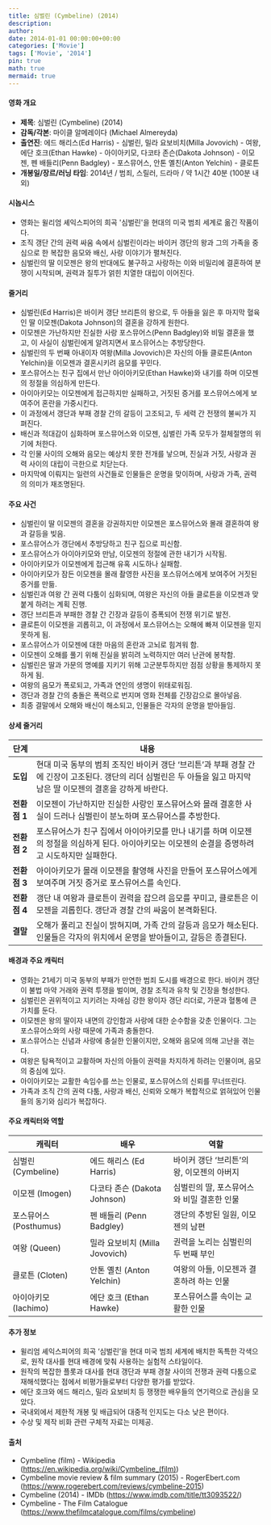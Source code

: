 ```yaml
---
title: 심벌린 (Cymbeline) (2014)
description: 
author: 
date: 2014-01-01 00:00:00+00:00
categories: ['Movie']
tags: ['Movie', '2014']
pin: true
math: true
mermaid: true
---
```

#### 영화 개요

- **제목**: 심벌린 (Cymbeline) (2014)  
- **감독/각본**: 마이클 알메레이다 (Michael Almereyda)  
- **출연진**: 에드 해리스(Ed Harris) - 심벌린, 밀라 요보비치(Milla Jovovich) - 여왕, 에단 호크(Ethan Hawke) - 아이아키모, 다코타 존슨(Dakota Johnson) - 이모젠, 펜 배들리(Penn Badgley) - 포스뮤어스, 안톤 옐친(Anton Yelchin) - 클로튼  
- **개봉일/장르/러닝 타임**: 2014년 / 범죄, 스릴러, 드라마 / 약 1시간 40분 (100분 내외)

#### 시놉시스

- 영화는 윌리엄 셰익스피어의 희곡 '심벌린'을 현대의 미국 범죄 세계로 옮긴 작품이다.  
- 조직 갱단 간의 권력 싸움 속에서 심벌린이라는 바이커 갱단의 왕과 그의 가족을 중심으로 한 복잡한 음모와 배신, 사랑 이야기가 펼쳐진다.  
- 심벌린의 딸 이모젠은 왕의 반대에도 불구하고 사랑하는 이와 비밀리에 결혼하여 분쟁이 시작되며, 권력과 질투가 얽힌 치열한 대립이 이어진다.

#### 줄거리

- 심벌린(Ed Harris)은 바이커 갱단 브리튼의 왕으로, 두 아들을 잃은 후 마지막 혈육인 딸 이모젠(Dakota Johnson)의 결혼을 강하게 원한다.  
- 이모젠은 가난하지만 진실한 사랑 포스뮤어스(Penn Badgley)와 비밀 결혼을 했고, 이 사실이 심벌린에게 알려지면서 포스뮤어스는 추방당한다.  
- 심벌린의 두 번째 아내이자 여왕(Milla Jovovich)은 자신의 아들 클로튼(Anton Yelchin)을 이모젠과 결혼시키려 음모를 꾸민다.  
- 포스뮤어스는 친구 집에서 만난 아이아키모(Ethan Hawke)와 내기를 하며 이모젠의 정절을 의심하게 만든다.  
- 아이아키모는 이모젠에게 접근하지만 실패하고, 거짓된 증거를 포스뮤어스에게 보여주어 혼란을 가중시킨다.  
- 이 과정에서 갱단과 부패 경찰 간의 갈등이 고조되고, 두 세력 간 전쟁의 불씨가 지펴진다.  
- 배신과 적대감이 심화하며 포스뮤어스와 이모젠, 심벌린 가족 모두가 절체절명의 위기에 처한다.  
- 각 인물 사이의 오해와 음모는 예상치 못한 전개를 낳으며, 진실과 거짓, 사랑과 권력 사이의 대립이 극한으로 치닫는다.  
- 마지막에 이뤄지는 일련의 사건들로 인물들은 운명을 맞이하며, 사랑과 가족, 권력의 의미가 재조명된다.

#### 주요 사건

- 심벌린이 딸 이모젠의 결혼을 강권하지만 이모젠은 포스뮤어스와 몰래 결혼하여 왕과 갈등을 빚음.  
- 포스뮤어스가 갱단에서 추방당하고 친구 집으로 피신함.  
- 포스뮤어스가 아이아키모와 만남, 이모젠의 정절에 관한 내기가 시작됨.  
- 아이아키모가 이모젠에게 접근해 유혹 시도하나 실패함.  
- 아이아키모가 잠든 이모젠을 몰래 촬영한 사진을 포스뮤어스에게 보여주어 거짓된 증거를 만듦.  
- 심벌린과 여왕 간 권력 다툼이 심화되며, 여왕은 자신의 아들 클로튼을 이모젠과 맞붙게 하려는 계획 진행.  
- 갱단 브리튼과 부패한 경찰 간 긴장과 갈등이 증폭되어 전쟁 위기로 발전.  
- 클로튼이 이모젠을 괴롭히고, 이 과정에서 포스뮤어스는 오해에 빠져 이모젠을 믿지 못하게 됨.  
- 포스뮤어스가 이모젠에 대한 마음의 혼란과 고뇌로 힘겨워 함.  
- 이모젠이 오해를 풀기 위해 진실을 밝히려 노력하지만 여러 난관에 봉착함.  
- 심벌린은 딸과 가문의 명예를 지키기 위해 고군분투하지만 점점 상황을 통제하지 못하게 됨.  
- 여왕의 음모가 폭로되고, 가족과 연인의 생명이 위태로워짐.  
- 갱단과 경찰 간의 충돌은 폭력으로 번지며 영화 전체를 긴장감으로 몰아넣음.  
- 최종 결말에서 오해와 배신이 해소되고, 인물들은 각자의 운명을 받아들임.

#### 상세 줄거리

| **단계**    | **내용**                                                                                                                                                   |
|-------------|------------------------------------------------------------------------------------------------------------------------------------------------------------|
| **도입**    | 현대 미국 동부의 범죄 조직인 바이커 갱단 ‘브리튼’과 부패 경찰 간에 긴장이 고조된다. 갱단의 리더 심벌린은 두 아들을 잃고 마지막 남은 딸 이모젠의 결혼을 강하게 바란다.                          |
| **전환점 1** | 이모젠이 가난하지만 진실한 사랑인 포스뮤어스와 몰래 결혼한 사실이 드러나 심벌린이 분노하며 포스뮤어스를 추방한다.                                                  |
| **전환점 2** | 포스뮤어스가 친구 집에서 아이아키모를 만나 내기를 하며 이모젠의 정절을 의심하게 된다. 아이아키모는 이모젠의 순결을 증명하려고 시도하지만 실패한다.                                  |
| **전환점 3** | 아이아키모가 몰래 이모젠을 촬영해 사진을 만들어 포스뮤어스에게 보여주며 거짓 증거로 포스뮤어스를 속인다.                                                    |
| **전환점 4** | 갱단 내 여왕과 클로튼이 권력을 잡으려 음모를 꾸미고, 클로튼은 이모젠을 괴롭힌다. 갱단과 경찰 간의 싸움이 본격화된다.                                                  |
| **결말**    | 오해가 풀리고 진실이 밝혀지며, 가족 간의 갈등과 음모가 해소된다. 인물들은 각자의 위치에서 운명을 받아들이고, 갈등은 종결된다.                                      |

#### 배경과 주요 캐릭터

- 영화는 21세기 미국 동부의 부패가 만연한 범죄 도시를 배경으로 한다. 바이커 갱단이 불법 마약 거래와 권력 투쟁을 벌이며, 경찰 조직과 유착 및 긴장을 형성한다.  
- 심벌린은 권위적이고 지키려는 자애심 강한 왕이자 갱단 리더로, 가문과 혈통에 큰 가치를 둔다.  
- 이모젠은 왕의 딸이자 내면의 강인함과 사랑에 대한 순수함을 갖춘 인물이다. 그는 포스뮤어스와의 사랑 때문에 가족과 충돌한다.  
- 포스뮤어스는 신념과 사랑에 충실한 인물이지만, 오해와 음모에 의해 고난을 겪는다.  
- 여왕은 탐욕적이고 교활하며 자신의 아들이 권력을 차지하게 하려는 인물이며, 음모의 중심에 있다.  
- 아이아키모는 교활한 속임수를 쓰는 인물로, 포스뮤어스의 신뢰를 무너뜨린다.  
- 가족과 조직 간의 권력 다툼, 사랑과 배신, 신뢰와 오해가 복합적으로 얽혀있어 인물들의 동기와 심리가 복잡하다.

#### 주요 캐릭터와 역할

| **캐릭터**    | **배우**              | **역할**                         |
|--------------|---------------------|--------------------------------|
| 심벌린 (Cymbeline)    | 에드 해리스 (Ed Harris)       | 바이커 갱단 ‘브리튼’의 왕, 이모젠의 아버지          |
| 이모젠 (Imogen)       | 다코타 존슨 (Dakota Johnson)  | 심벌린의 딸, 포스뮤어스와 비밀 결혼한 인물          |
| 포스뮤어스 (Posthumus) | 펜 배들리 (Penn Badgley)      | 갱단의 추방된 일원, 이모젠의 남편                   |
| 여왕 (Queen)          | 밀라 요보비치 (Milla Jovovich) | 권력을 노리는 심벌린의 두 번째 부인                |
| 클로튼 (Cloten)       | 안톤 옐친 (Anton Yelchin)     | 여왕의 아들, 이모젠과 결혼하려 하는 인물            |
| 아이아키모 (Iachimo)   | 에단 호크 (Ethan Hawke)       | 포스뮤어스를 속이는 교활한 인물                      |

#### 추가 정보

- 윌리엄 셰익스피어의 희곡 ‘심벌린’을 현대 미국 범죄 세계에 배치한 독특한 각색으로, 원작 대사를 현대 배경에 맞춰 사용하는 실험적 스타일이다.  
- 원작의 복잡한 플롯과 대사를 현대 갱단과 부패 경찰 사이의 전쟁과 권력 다툼으로 재해석했다는 점에서 비평가들로부터 다양한 평가를 받았다.  
- 에단 호크와 에드 해리스, 밀라 요보비치 등 쟁쟁한 배우들의 연기력으로 관심을 모았다.  
- 국내외에서 제한적 개봉 및 배급되어 대중적 인지도는 다소 낮은 편이다.  
- 수상 및 제작 비화 관련 구체적 자료는 미제공.

#### 출처

- Cymbeline (film) - Wikipedia (https://en.wikipedia.org/wiki/Cymbeline_(film))  
- Cymbeline movie review & film summary (2015) - RogerEbert.com (https://www.rogerebert.com/reviews/cymbeline-2015)  
- Cymbeline (2014) - IMDb (https://www.imdb.com/title/tt3093522/)  
- Cymbeline - The Film Catalogue (https://www.thefilmcatalogue.com/films/cymbeline)
